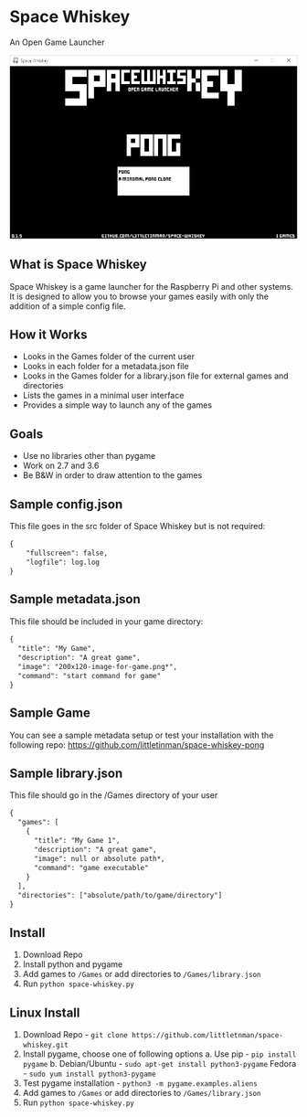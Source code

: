 # Space Whiskey
An Open Game Launcher

![Image of Space Whiskey](documentation/assets/screenshot_a.png)

## What is Space Whiskey
Space Whiskey is a game launcher for the Raspberry Pi and other systems.
It is designed to allow you to browse your games easily with only the addition of a simple config file.

## How it Works
- Looks in the Games folder of the current user
- Looks in each folder for a metadata.json file
- Looks in the Games folder for a library.json file for external games and directories
- Lists the games in a minimal user interface
- Provides a simple way to launch any of the games

## Goals
- Use no libraries other than pygame
- Work on 2.7 and 3.6
- Be B&W in order to draw attention to the games

## Sample config.json
This file goes in the src folder of Space Whiskey but is not required:
```
{
    "fullscreen": false,
    "logfile": log.log
}
```

## Sample metadata.json
This file should be included in your game directory:
```
{
  "title": "My Game",
  "description": "A great game",
  "image": "200x120-image-for-game.png*",
  "command": "start command for game"
}
```

## Sample Game
You can see a sample metadata setup or test your installation with the following repo: https://github.com/littletinman/space-whiskey-pong

## Sample library.json
This file should go in the /Games directory of your user
```
{
  "games": [
    {
      "title": "My Game 1",
      "description": "A great game",
      "image": null or absolute path*,
      "command": "game executable"
    }
  ],
  "directories": ["absolute/path/to/game/directory"]
}
```

## Install
1. Download Repo
2. Install python and pygame
3. Add games to ```/Games``` or add directories to ```/Games/library.json```
4. Run ```python space-whiskey.py```

## Linux Install
1. Download Repo - ```git clone https://github.com/littletnman/space-whiskey.git```
2. Install pygame, choose one of following options
  a. Use pip - ```pip install pygame```
  b. Debian/Ubuntu - ```sudo apt-get install python3-pygame```
     Fedora - ```sudo yum install python3-pygame```
3. Test pygame installation - ```python3 -m pygame.examples.aliens```
4. Add games to ```/Games``` or add directories to ```/Games/library.json```
5. Run ```python space-whiskey.py```
